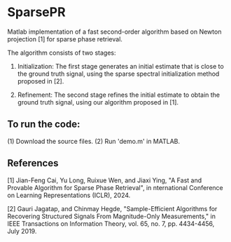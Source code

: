 # SparsePR

Matlab implementation of a fast second-order algorithm based on Newton projection [1] for sparse phase retrieval.

The algorithm consists of two stages:

1. Initialization: The first stage generates an initial estimate that is close to the ground truth signal, using the sparse spectral initialization method proposed in [2].

2. Refinement: The second stage refines the initial estimate to obtain the ground truth signal, using our algorithm proposed in [1].


## To run the code:
(1) Download the source files.
(2) Run 'demo.m' in MATLAB.


## References
[1] Jian-Feng Cai, Yu Long, Ruixue Wen, and Jiaxi Ying, "A Fast and Provable Algorithm for Sparse Phase Retrieval", in nternational Conference on Learning Representations (ICLR), 2024.

[2] Gauri Jagatap, and Chinmay Hegde, "Sample-Efficient Algorithms for Recovering Structured Signals From Magnitude-Only Measurements," in IEEE Transactions on Information Theory, vol. 65, no. 7, pp. 4434-4456, July 2019.
